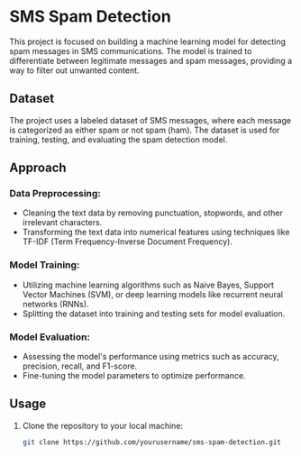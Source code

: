 # SMS Spam Detection

This project is focused on building a machine learning model for detecting spam messages in SMS communications. The model is trained to differentiate between legitimate messages and spam messages, providing a way to filter out unwanted content.

## Dataset

The project uses a labeled dataset of SMS messages, where each message is categorized as either spam or not spam (ham). The dataset is used for training, testing, and evaluating the spam detection model.

## Approach

### Data Preprocessing:
- Cleaning the text data by removing punctuation, stopwords, and other irrelevant characters.
- Transforming the text data into numerical features using techniques like TF-IDF (Term Frequency-Inverse Document Frequency).

### Model Training:
- Utilizing machine learning algorithms such as Naive Bayes, Support Vector Machines (SVM), or deep learning models like recurrent neural networks (RNNs).
- Splitting the dataset into training and testing sets for model evaluation.

### Model Evaluation:
- Assessing the model's performance using metrics such as accuracy, precision, recall, and F1-score.
- Fine-tuning the model parameters to optimize performance.

## Usage

1. Clone the repository to your local machine:

   ```bash
   git clone https://github.com/yourusername/sms-spam-detection.git
